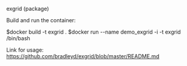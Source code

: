 exgrid (package)

Build and run the container:

$docker build -t exgrid .
$docker run --name demo_exgrid -i -t exgrid /bin/bash

Link for usage: https://github.com/bradleyd/exgrid/blob/master/README.md

